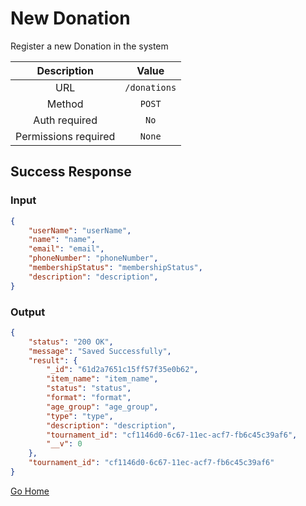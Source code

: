 # New Donation

Register a new Donation in the system

|     Description      |     Value     |
| :------------------: | :-----------: |
|         URL          | `/donations` |
|        Method        |    `POST`     |
|    Auth required     |     `No`      |
| Permissions required |    `None`     |

## Success Response

### Input

```json
{
    "userName": "userName",
    "name": "name",
    "email": "email",
    "phoneNumber": "phoneNumber",
    "membershipStatus": "membershipStatus",
    "description": "description",
}
```

### Output

```json
{
    "status": "200 OK",
    "message": "Saved Successfully",
    "result": {
        "_id": "61d2a7651c15ff57f35e0b62",
        "item_name": "item_name",
        "status": "status",
        "format": "format",
        "age_group": "age_group",
        "type": "type",
        "description": "description",
        "tournament_id": "cf1146d0-6c67-11ec-acf7-fb6c45c39af6",
        "__v": 0
    },
    "tournament_id": "cf1146d0-6c67-11ec-acf7-fb6c45c39af6"
}
```

[Go Home](../README.md)

